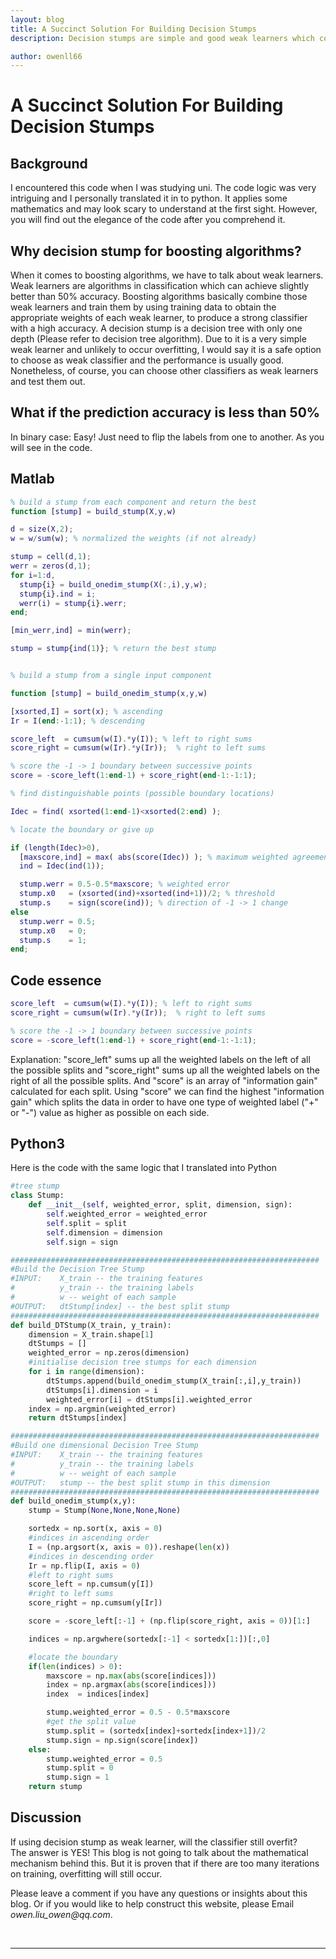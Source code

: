 ```yaml
---
layout: blog
title: A Succinct Solution For Building Decision Stumps
description: Decision stumps are simple and good weak learners which could be applied in Boosting algorithms. This blog provides both matlab code and python for building decision stumps.

author: owenll66
---
```


# A Succinct Solution For Building Decision Stumps

## Background

I encountered this code when I was studying uni. The code logic was very intriguing 
and I personally translated it in to python. It applies some mathematics and may look 
scary to understand at the first sight. However, you will find out the elegance of 
the code after you comprehend it.

## Why decision stump for boosting algorithms?
When it comes to boosting algorithms, we have to talk about weak learners. Weak
learners are algorithms in classification which can achieve slightly better than
50% accuracy. Boosting algorithms basically combine those weak learners and
train them by using training data to obtain the appropriate weights of each weak
learner, to produce a strong classifier with a high accuracy. A decision stump is
a decision tree with only one depth (Please refer to decision tree algorithm).
Due to it is a very simple weak learner and unlikely to occur overfitting, I
would say it is a safe option to choose as weak classifier and the performance
is usually good. Nonetheless, of course, you can choose other classifiers as
weak learners and test them out.

## What if the prediction accuracy is less than 50%
In binary case: Easy! Just need to flip the labels from one to another. As you
will see in the code.

## Matlab
```matlab
% build a stump from each component and return the best
function [stump] = build_stump(X,y,w)

d = size(X,2);
w = w/sum(w); % normalized the weights (if not already)

stump = cell(d,1);
werr = zeros(d,1);
for i=1:d,
  stump{i} = build_onedim_stump(X(:,i),y,w);
  stump{i}.ind = i;
  werr(i) = stump{i}.werr;
end;

[min_werr,ind] = min(werr);

stump = stump{ind(1)}; % return the best stump


% build a stump from a single input component

function [stump] = build_onedim_stump(x,y,w)

[xsorted,I] = sort(x); % ascending
Ir = I(end:-1:1); % descending

score_left  = cumsum(w(I).*y(I)); % left to right sums
score_right = cumsum(w(Ir).*y(Ir));  % right to left sums

% score the -1 -> 1 boundary between successive points
score = -score_left(1:end-1) + score_right(end-1:-1:1);

% find distinguishable points (possible boundary locations)

Idec = find( xsorted(1:end-1)<xsorted(2:end) );

% locate the boundary or give up

if (length(Idec)>0),
  [maxscore,ind] = max( abs(score(Idec)) ); % maximum weighted agreement
  ind = Idec(ind(1));

  stump.werr = 0.5-0.5*maxscore; % weighted error
  stump.x0   = (xsorted(ind)+xsorted(ind+1))/2; % threshold
  stump.s    = sign(score(ind)); % direction of -1 -> 1 change
else
  stump.werr = 0.5;
  stump.x0   = 0;
  stump.s    = 1;
end;
```
## Code essence
```matlab
score_left  = cumsum(w(I).*y(I)); % left to right sums
score_right = cumsum(w(Ir).*y(Ir));  % right to left sums

% score the -1 -> 1 boundary between successive points
score = -score_left(1:end-1) + score_right(end-1:-1:1);
```

Explanation:
"score_left" sums up all the weighted labels on the left of all the possible
splits and "score_right" sums up all the weighted labels on the right of all the
possible splits. And "score" is an array of "information gain" calculated for
each split. Using "score" we can find the highest "information gain" which
splits the data in order to have one type of weighted label ("+" or "-") value
as higher as possible on each side.

## Python3
Here is the code with the same logic that I translated into Python
```python
#tree stump
class Stump:
    def __init__(self, weighted_error, split, dimension, sign):
        self.weighted_error = weighted_error
        self.split = split
        self.dimension = dimension
        self.sign = sign

#####################################################################
#Build the Decision Tree Stump
#INPUT:    X_train -- the training features
#          y_train -- the training labels
#          w -- weight of each sample
#OUTPUT:   dtStump[index] -- the best split stump
#####################################################################
def build_DTStump(X_train, y_train):
    dimension = X_train.shape[1]
    dtStumps = []
    weighted_error = np.zeros(dimension)
    #initialise decision tree stumps for each dimension
    for i in range(dimension):
        dtStumps.append(build_onedim_stump(X_train[:,i],y_train))
        dtStumps[i].dimension = i
        weighted_error[i] = dtStumps[i].weighted_error
    index = np.argmin(weighted_error)
    return dtStumps[index]

#####################################################################
#Build one dimensional Decision Tree Stump
#INPUT:    X_train -- the training features
#          y_train -- the training labels
#          w -- weight of each sample
#OUTPUT:   stump -- the best split stump in this dimension
#####################################################################
def build_onedim_stump(x,y):
    stump = Stump(None,None,None,None)

    sortedx = np.sort(x, axis = 0)
    #indices in ascending order
    I = (np.argsort(x, axis = 0)).reshape(len(x))
    #indices in descending order
    Ir = np.flip(I, axis = 0)
    #left to right sums
    score_left = np.cumsum(y[I])
    #right to left sums
    score_right = np.cumsum(y[Ir])

    score = -score_left[:-1] + (np.flip(score_right, axis = 0))[1:]

    indices = np.argwhere(sortedx[:-1] < sortedx[1:])[:,0]

    #locate the boundary
    if(len(indices) > 0):
        maxscore = np.max(abs(score[indices]))
        index = np.argmax(abs(score[indices]))
        index  = indices[index]

        stump.weighted_error = 0.5 - 0.5*maxscore
        #get the split value
        stump.split = (sortedx[index]+sortedx[index+1])/2
        stump.sign = np.sign(score[index])
    else:
        stump.weighted_error = 0.5
        stump.split = 0
        stump.sign = 1
    return stump
```
## Discussion
If using decision stump as weak learner, will the classifier still overfit?<br>
The answer is YES! This blog is not going to talk about the mathematical
mechanism behind this. But it is proven that if there are too many iterations on
training, overfitting will still occur.
<br>

Please leave a comment if you have any questions or insights about this blog. Or
if you would like to help construct this website, please Email
_owen.liu_owen@qq.com_.

<br>

***
